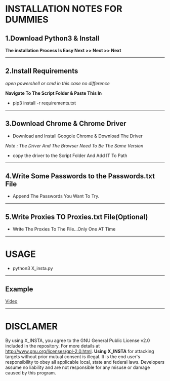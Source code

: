 
# INSTALLATION NOTES FOR DUMMIES


## 1.Download Python3 & Install  

**The installation Process Is Easy Next >> Next >> Next**

---

## 2.Install Requirements

*open powershell or cmd in this case no difference*

**Navigate To The Script Folder & Paste This In**  

- pip3 install -r requirements.txt

---

## 3.Download Chrome & Chrome Driver

- Download and Install Googole Chrome & Download The Driver

*Note : The Driver And The Browser Need To Be The Same Version*

- copy the driver to the Script Folder And Add IT To Path


---


## 4.Write Some Passwords to the Passwords.txt File 

- Append The Passwords You Want To Try.
 
--- 

## 5.Write Proxies TO Proxies.txt File(Optional)

- Write The Proxies To The File...Only One AT Time

---

# USAGE


- python3 X_insta.py


---
## Example

[Video](https://streamable.com/3cboed)

---

# DISCLAMER 

By using X_INSTA, you agree to the GNU General Public License v2.0 included in the repository. For more details at http://www.gnu.org/licenses/gpl-2.0.html. **Using X_INSTA**  for attacking targets without prior mutual consent is illegal. It is the end user's responsibility to obey all applicable local, state and federal laws. Developers assume no liability and are not responsible for any misuse or damage caused by this program.
